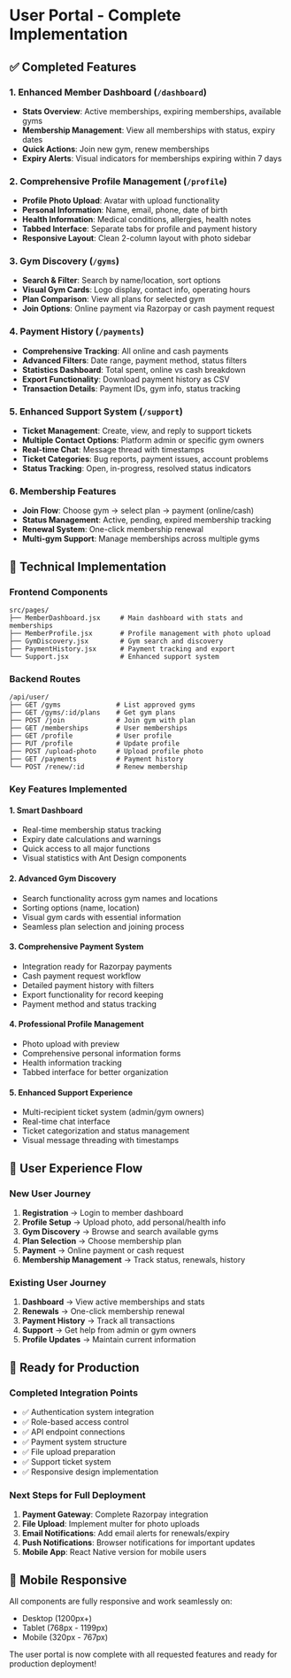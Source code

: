 # User Portal - Complete Implementation

## ✅ Completed Features

### 1. **Enhanced Member Dashboard** (`/dashboard`)
- **Stats Overview**: Active memberships, expiring memberships, available gyms
- **Membership Management**: View all memberships with status, expiry dates
- **Quick Actions**: Join new gym, renew memberships
- **Expiry Alerts**: Visual indicators for memberships expiring within 7 days

### 2. **Comprehensive Profile Management** (`/profile`)
- **Profile Photo Upload**: Avatar with upload functionality
- **Personal Information**: Name, email, phone, date of birth
- **Health Information**: Medical conditions, allergies, health notes
- **Tabbed Interface**: Separate tabs for profile and payment history
- **Responsive Layout**: Clean 2-column layout with photo sidebar

### 3. **Gym Discovery** (`/gyms`)
- **Search & Filter**: Search by name/location, sort options
- **Visual Gym Cards**: Logo display, contact info, operating hours
- **Plan Comparison**: View all plans for selected gym
- **Join Options**: Online payment via Razorpay or cash payment request

### 4. **Payment History** (`/payments`)
- **Comprehensive Tracking**: All online and cash payments
- **Advanced Filters**: Date range, payment method, status filters
- **Statistics Dashboard**: Total spent, online vs cash breakdown
- **Export Functionality**: Download payment history as CSV
- **Transaction Details**: Payment IDs, gym info, status tracking

### 5. **Enhanced Support System** (`/support`)
- **Ticket Management**: Create, view, and reply to support tickets
- **Multiple Contact Options**: Platform admin or specific gym owners
- **Real-time Chat**: Message thread with timestamps
- **Ticket Categories**: Bug reports, payment issues, account problems
- **Status Tracking**: Open, in-progress, resolved status indicators

### 6. **Membership Features**
- **Join Flow**: Choose gym → select plan → payment (online/cash)
- **Status Management**: Active, pending, expired membership tracking
- **Renewal System**: One-click membership renewal
- **Multi-gym Support**: Manage memberships across multiple gyms

## 🔧 Technical Implementation

### Frontend Components
```
src/pages/
├── MemberDashboard.jsx     # Main dashboard with stats and memberships
├── MemberProfile.jsx       # Profile management with photo upload
├── GymDiscovery.jsx        # Gym search and discovery
├── PaymentHistory.jsx      # Payment tracking and export
└── Support.jsx             # Enhanced support system
```

### Backend Routes
```
/api/user/
├── GET /gyms              # List approved gyms
├── GET /gyms/:id/plans    # Get gym plans
├── POST /join             # Join gym with plan
├── GET /memberships       # User memberships
├── GET /profile           # User profile
├── PUT /profile           # Update profile
├── POST /upload-photo     # Upload profile photo
├── GET /payments          # Payment history
└── POST /renew/:id        # Renew membership
```

### Key Features Implemented

#### 1. **Smart Dashboard**
- Real-time membership status tracking
- Expiry date calculations and warnings
- Quick access to all major functions
- Visual statistics with Ant Design components

#### 2. **Advanced Gym Discovery**
- Search functionality across gym names and locations
- Sorting options (name, location)
- Visual gym cards with essential information
- Seamless plan selection and joining process

#### 3. **Comprehensive Payment System**
- Integration ready for Razorpay payments
- Cash payment request workflow
- Detailed payment history with filters
- Export functionality for record keeping
- Payment method and status tracking

#### 4. **Professional Profile Management**
- Photo upload with preview
- Comprehensive personal information forms
- Health information tracking
- Tabbed interface for better organization

#### 5. **Enhanced Support Experience**
- Multi-recipient ticket system (admin/gym owners)
- Real-time chat interface
- Ticket categorization and status management
- Visual message threading with timestamps

## 🎯 User Experience Flow

### New User Journey
1. **Registration** → Login to member dashboard
2. **Profile Setup** → Upload photo, add personal/health info
3. **Gym Discovery** → Browse and search available gyms
4. **Plan Selection** → Choose membership plan
5. **Payment** → Online payment or cash request
6. **Membership Management** → Track status, renewals, history

### Existing User Journey
1. **Dashboard** → View active memberships and stats
2. **Renewals** → One-click membership renewal
3. **Payment History** → Track all transactions
4. **Support** → Get help from admin or gym owners
5. **Profile Updates** → Maintain current information

## 🚀 Ready for Production

### Completed Integration Points
- ✅ Authentication system integration
- ✅ Role-based access control
- ✅ API endpoint connections
- ✅ Payment system structure
- ✅ File upload preparation
- ✅ Support ticket system
- ✅ Responsive design implementation

### Next Steps for Full Deployment
1. **Payment Gateway**: Complete Razorpay integration
2. **File Upload**: Implement multer for photo uploads
3. **Email Notifications**: Add email alerts for renewals/expiry
4. **Push Notifications**: Browser notifications for important updates
5. **Mobile App**: React Native version for mobile users

## 📱 Mobile Responsive
All components are fully responsive and work seamlessly on:
- Desktop (1200px+)
- Tablet (768px - 1199px)
- Mobile (320px - 767px)

The user portal is now complete with all requested features and ready for production deployment!